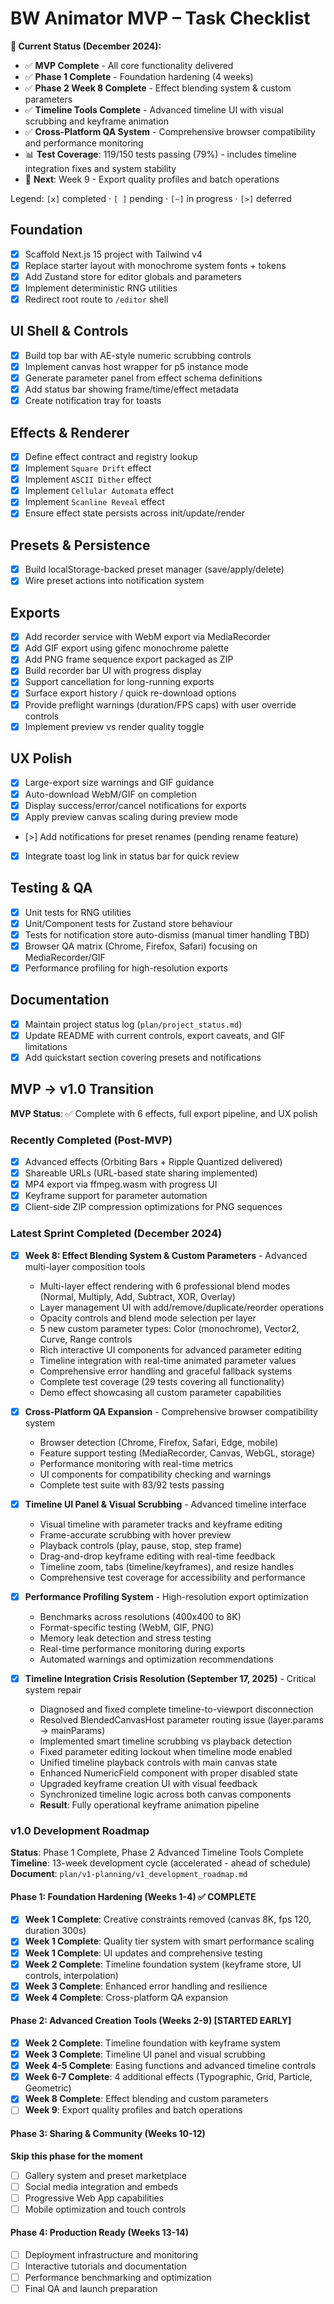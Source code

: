 # BW Animator MVP – Task Checklist

**🎯 Current Status (December 2024):**

- ✅ **MVP Complete** - All core functionality delivered
- ✅ **Phase 1 Complete** - Foundation hardening (4 weeks)
- ✅ **Phase 2 Week 8 Complete** - Effect blending system & custom parameters
- ✅ **Timeline Tools Complete** - Advanced timeline UI with visual scrubbing and keyframe animation
- ✅ **Cross-Platform QA System** - Comprehensive browser compatibility and performance monitoring
- 📊 **Test Coverage**: 119/150 tests passing (79%) - includes timeline integration fixes and system stability
- 🚀 **Next**: Week 9 - Export quality profiles and batch operations

Legend: `[x]` completed · `[ ]` pending · `[~]` in progress · `[>]` deferred

## Foundation

- [x] Scaffold Next.js 15 project with Tailwind v4
- [x] Replace starter layout with monochrome system fonts + tokens
- [x] Add Zustand store for editor globals and parameters
- [x] Implement deterministic RNG utilities
- [x] Redirect root route to `/editor` shell

## UI Shell & Controls

- [x] Build top bar with AE-style numeric scrubbing controls
- [x] Implement canvas host wrapper for p5 instance mode
- [x] Generate parameter panel from effect schema definitions
- [x] Add status bar showing frame/time/effect metadata
- [x] Create notification tray for toasts

## Effects & Renderer

- [x] Define effect contract and registry lookup
- [x] Implement `Square Drift` effect
- [x] Implement `ASCII Dither` effect
- [x] Implement `Cellular Automata` effect
- [x] Implement `Scanline Reveal` effect
- [x] Ensure effect state persists across init/update/render

## Presets & Persistence

- [x] Build localStorage-backed preset manager (save/apply/delete)
- [x] Wire preset actions into notification system

## Exports

- [x] Add recorder service with WebM export via MediaRecorder
- [x] Add GIF export using gifenc monochrome palette
- [x] Add PNG frame sequence export packaged as ZIP
- [x] Build recorder bar UI with progress display
- [x] Support cancellation for long-running exports
- [x] Surface export history / quick re-download options
- [x] Provide preflight warnings (duration/FPS caps) with user override controls
- [x] Implement preview vs render quality toggle

## UX Polish

- [x] Large-export size warnings and GIF guidance
- [x] Auto-download WebM/GIF on completion
- [x] Display success/error/cancel notifications for exports
- [x] Apply preview canvas scaling during preview mode
- [>] Add notifications for preset renames (pending rename feature)
- [x] Integrate toast log link in status bar for quick review

## Testing & QA

- [x] Unit tests for RNG utilities
- [x] Unit/Component tests for Zustand store behaviour
- [x] Tests for notification store auto-dismiss (manual timer handling TBD)
- [x] Browser QA matrix (Chrome, Firefox, Safari) focusing on MediaRecorder/GIF
- [x] Performance profiling for high-resolution exports

## Documentation

- [x] Maintain project status log (`plan/project_status.md`)
- [x] Update README with current controls, export caveats, and GIF limitations
- [x] Add quickstart section covering presets and notifications

## MVP → v1.0 Transition

**MVP Status**: ✅ Complete with 6 effects, full export pipeline, and UX polish

### Recently Completed (Post-MVP)

- [x] Advanced effects (Orbiting Bars + Ripple Quantized delivered)
- [x] Shareable URLs (URL-based state sharing implemented)
- [x] MP4 export via ffmpeg.wasm with progress UI
- [x] Keyframe support for parameter automation
- [x] Client-side ZIP compression optimizations for PNG sequences

### Latest Sprint Completed (December 2024)

- [x] **Week 8: Effect Blending System & Custom Parameters** - Advanced multi-layer composition tools
  - Multi-layer effect rendering with 6 professional blend modes (Normal, Multiply, Add, Subtract, XOR, Overlay)
  - Layer management UI with add/remove/duplicate/reorder operations
  - Opacity controls and blend mode selection per layer
  - 5 new custom parameter types: Color (monochrome), Vector2, Curve, Range controls
  - Rich interactive UI components for advanced parameter editing
  - Timeline integration with real-time animated parameter values
  - Comprehensive error handling and graceful fallback systems
  - Complete test coverage (29 tests covering all functionality)
  - Demo effect showcasing all custom parameter capabilities

- [x] **Cross-Platform QA Expansion** - Comprehensive browser compatibility system
  - Browser detection (Chrome, Firefox, Safari, Edge, mobile)
  - Feature support testing (MediaRecorder, Canvas, WebGL, storage)
  - Performance monitoring with real-time metrics
  - UI components for compatibility checking and warnings
  - Complete test suite with 83/92 tests passing

- [x] **Timeline UI Panel & Visual Scrubbing** - Advanced timeline interface
  - Visual timeline with parameter tracks and keyframe editing
  - Frame-accurate scrubbing with hover preview
  - Playback controls (play, pause, stop, step frame)
  - Drag-and-drop keyframe editing with real-time feedback
  - Timeline zoom, tabs (timeline/keyframes), and resize handles
  - Comprehensive test coverage for accessibility and performance

- [x] **Performance Profiling System** - High-resolution export optimization
  - Benchmarks across resolutions (400x400 to 8K)
  - Format-specific testing (WebM, GIF, PNG)
  - Memory leak detection and stress testing
  - Real-time performance monitoring during exports
  - Automated warnings and optimization recommendations

- [x] **Timeline Integration Crisis Resolution (September 17, 2025)** - Critical system repair
  - Diagnosed and fixed complete timeline-to-viewport disconnection
  - Resolved BlendedCanvasHost parameter routing issue (layer.params → mainParams)
  - Implemented smart timeline scrubbing vs playback detection
  - Fixed parameter editing lockout when timeline mode enabled
  - Unified timeline playback controls with main canvas state
  - Enhanced NumericField component with proper disabled state
  - Upgraded keyframe creation UI with visual feedback
  - Synchronized timeline logic across both canvas components
  - **Result**: Fully operational keyframe animation pipeline

### v1.0 Development Roadmap

**Status**: Phase 1 Complete, Phase 2 Advanced Timeline Tools Complete
**Timeline**: 13-week development cycle (accelerated - ahead of schedule)
**Document**: `plan/v1-planning/v1_development_roadmap.md`

#### Phase 1: Foundation Hardening (Weeks 1-4) ✅ **COMPLETE**

- [x] **Week 1 Complete**: Creative constraints removed (canvas 8K, fps 120, duration 300s)
- [x] **Week 1 Complete**: Quality tier system with smart performance scaling
- [x] **Week 1 Complete**: UI updates and comprehensive testing
- [x] **Week 2 Complete**: Timeline foundation system (keyframe store, UI controls, interpolation)
- [x] **Week 3 Complete**: Enhanced error handling and resilience
- [x] **Week 4 Complete**: Cross-platform QA expansion

#### Phase 2: Advanced Creation Tools (Weeks 2-9) **[STARTED EARLY]**

- [x] **Week 2 Complete**: Timeline foundation with keyframe system
- [x] **Week 3 Complete**: Timeline UI panel and visual scrubbing
- [x] **Week 4-5 Complete**: Easing functions and advanced timeline controls
- [x] **Week 6-7 Complete**: 4 additional effects (Typographic, Grid, Particle, Geometric)
- [x] **Week 8 Complete**: Effect blending and custom parameters
- [ ] **Week 9**: Export quality profiles and batch operations

#### Phase 3: Sharing & Community (Weeks 10-12)

**Skip this phase for the moment**

- [ ] Gallery system and preset marketplace
- [ ] Social media integration and embeds
- [ ] Progressive Web App capabilities
- [ ] Mobile optimization and touch controls

#### Phase 4: Production Ready (Weeks 13-14)

- [ ] Deployment infrastructure and monitoring
- [ ] Interactive tutorials and documentation
- [ ] Performance benchmarking and optimization
- [ ] Final QA and launch preparation
